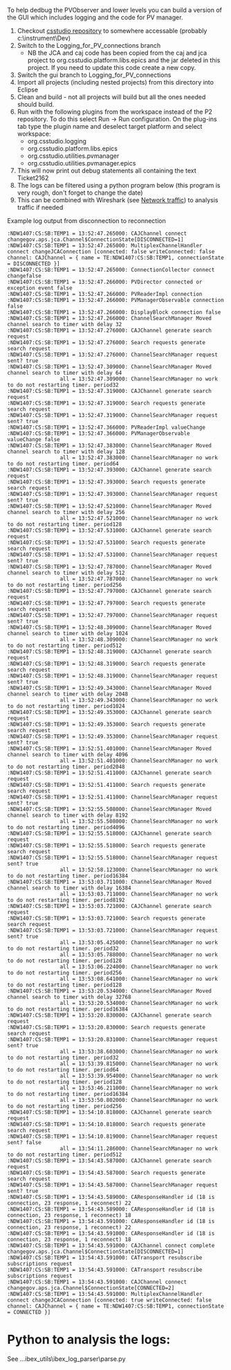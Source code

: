 To help dedbug the PVObserver and lower levels you can build a version of the GUI which includes logging and the code for PV manager.

1. Checkout [csstudio repository](https://github.com/ISISComputingGroup/CSStudio_3_3) to somewhere accessable (probably c:\instrument\Dev)
1. Switch to the Logging_for_PV_connections branch
    - NB the JCA and caj code has been copied from the caj and jca project to org.csstudio.platform.libs.epics and the jar deleted in this project. If you need to update this code create a new copy.
1. Switch the gui branch to Logging_for_PV_connections 
1. Import all projects (including nested projects) from this directory into Eclipse 
1. Clean and build - not all projects will build but all the ones needed should build.
1. Run with the following plugins from the workspace instead of the P2 repository. To do this select Run -> Run configuration. On the plug-ins tab type the plugin name and deselect target platform and select workspace:
    - org.csstudio.logging
    - org.csstudio.platform.libs.epics
    - org.csstudio.utilities.pvmanager
    - org.csstudio.utilities.pvmanager.epics
1. This will now print out debug statements all containing the text Ticket2162
1. The logs can be filtered using a python program below (this program is very rough, don't forget to change the date)
1. This can be combined with Wireshark (see [Network traffic](Network-traffic)) to analysis traffic if needed

Example log output from disconnection to reconnection

```
:NDW1407:CS:SB:TEMP1 = 13:52:47.265000: CAJChannel connect changegov.aps.jca.Channel$ConnectionState[DISCONNECTED=1]
:NDW1407:CS:SB:TEMP1 = 13:52:47.265000: MultiplexChannelHandler connect changeJCAConnection [connected: false writeConnected: false channel: CAJChannel = { name = TE:NDW1407:CS:SB:TEMP1, connectionState = DISCONNECTED }]
:NDW1407:CS:SB:TEMP1 = 13:52:47.265000: ConnectionCollector connect changefalse
:NDW1407:CS:SB:TEMP1 = 13:52:47.266000: PVDirector connected or exception event false
:NDW1407:CS:SB:TEMP1 = 13:52:47.266000: PVReaderImpl connection
:NDW1407:CS:SB:TEMP1 = 13:52:47.266000: PVManagerObservable connection false
:NDW1407:CS:SB:TEMP1 = 13:52:47.266000: DisplayBlock connection false
:NDW1407:CS:SB:TEMP1 = 13:52:47.266000: ChannelSearchManager Moved channel search to timer with delay 32
:NDW1407:CS:SB:TEMP1 = 13:52:47.276000: CAJChannel generate search request
:NDW1407:CS:SB:TEMP1 = 13:52:47.276000: Search requests generate search request
:NDW1407:CS:SB:TEMP1 = 13:52:47.276000: ChannelSearchManager request sent? true
:NDW1407:CS:SB:TEMP1 = 13:52:47.309000: ChannelSearchManager Moved channel search to timer with delay 64
                 all = 13:52:47.309000: ChannelSearchManager no work to do not restarting timer. period32
:NDW1407:CS:SB:TEMP1 = 13:52:47.319000: CAJChannel generate search request
:NDW1407:CS:SB:TEMP1 = 13:52:47.319000: Search requests generate search request
:NDW1407:CS:SB:TEMP1 = 13:52:47.319000: ChannelSearchManager request sent? true
:NDW1407:CS:SB:TEMP1 = 13:52:47.366000: PVReaderImpl valueChange
:NDW1407:CS:SB:TEMP1 = 13:52:47.366000: PVManagerObservable valueChange false
:NDW1407:CS:SB:TEMP1 = 13:52:47.383000: ChannelSearchManager Moved channel search to timer with delay 128
                 all = 13:52:47.383000: ChannelSearchManager no work to do not restarting timer. period64
:NDW1407:CS:SB:TEMP1 = 13:52:47.393000: CAJChannel generate search request
:NDW1407:CS:SB:TEMP1 = 13:52:47.393000: Search requests generate search request
:NDW1407:CS:SB:TEMP1 = 13:52:47.393000: ChannelSearchManager request sent? true
:NDW1407:CS:SB:TEMP1 = 13:52:47.521000: ChannelSearchManager Moved channel search to timer with delay 256
                 all = 13:52:47.521000: ChannelSearchManager no work to do not restarting timer. period128
:NDW1407:CS:SB:TEMP1 = 13:52:47.531000: CAJChannel generate search request
:NDW1407:CS:SB:TEMP1 = 13:52:47.531000: Search requests generate search request
:NDW1407:CS:SB:TEMP1 = 13:52:47.531000: ChannelSearchManager request sent? true
:NDW1407:CS:SB:TEMP1 = 13:52:47.787000: ChannelSearchManager Moved channel search to timer with delay 512
                 all = 13:52:47.787000: ChannelSearchManager no work to do not restarting timer. period256
:NDW1407:CS:SB:TEMP1 = 13:52:47.797000: CAJChannel generate search request
:NDW1407:CS:SB:TEMP1 = 13:52:47.797000: Search requests generate search request
:NDW1407:CS:SB:TEMP1 = 13:52:47.797000: ChannelSearchManager request sent? true
:NDW1407:CS:SB:TEMP1 = 13:52:48.309000: ChannelSearchManager Moved channel search to timer with delay 1024
                 all = 13:52:48.309000: ChannelSearchManager no work to do not restarting timer. period512
:NDW1407:CS:SB:TEMP1 = 13:52:48.319000: CAJChannel generate search request
:NDW1407:CS:SB:TEMP1 = 13:52:48.319000: Search requests generate search request
:NDW1407:CS:SB:TEMP1 = 13:52:48.319000: ChannelSearchManager request sent? true
:NDW1407:CS:SB:TEMP1 = 13:52:49.343000: ChannelSearchManager Moved channel search to timer with delay 2048
                 all = 13:52:49.343000: ChannelSearchManager no work to do not restarting timer. period1024
:NDW1407:CS:SB:TEMP1 = 13:52:49.353000: CAJChannel generate search request
:NDW1407:CS:SB:TEMP1 = 13:52:49.353000: Search requests generate search request
:NDW1407:CS:SB:TEMP1 = 13:52:49.353000: ChannelSearchManager request sent? true
:NDW1407:CS:SB:TEMP1 = 13:52:51.401000: ChannelSearchManager Moved channel search to timer with delay 4096
                 all = 13:52:51.401000: ChannelSearchManager no work to do not restarting timer. period2048
:NDW1407:CS:SB:TEMP1 = 13:52:51.411000: CAJChannel generate search request
:NDW1407:CS:SB:TEMP1 = 13:52:51.411000: Search requests generate search request
:NDW1407:CS:SB:TEMP1 = 13:52:51.411000: ChannelSearchManager request sent? true
:NDW1407:CS:SB:TEMP1 = 13:52:55.508000: ChannelSearchManager Moved channel search to timer with delay 8192
                 all = 13:52:55.508000: ChannelSearchManager no work to do not restarting timer. period4096
:NDW1407:CS:SB:TEMP1 = 13:52:55.518000: CAJChannel generate search request
:NDW1407:CS:SB:TEMP1 = 13:52:55.518000: Search requests generate search request
:NDW1407:CS:SB:TEMP1 = 13:52:55.518000: ChannelSearchManager request sent? true
                 all = 13:52:58.123000: ChannelSearchManager no work to do not restarting timer. period16384
:NDW1407:CS:SB:TEMP1 = 13:53:03.711000: ChannelSearchManager Moved channel search to timer with delay 16384
                 all = 13:53:03.711000: ChannelSearchManager no work to do not restarting timer. period8192
:NDW1407:CS:SB:TEMP1 = 13:53:03.721000: CAJChannel generate search request
:NDW1407:CS:SB:TEMP1 = 13:53:03.721000: Search requests generate search request
:NDW1407:CS:SB:TEMP1 = 13:53:03.721000: ChannelSearchManager request sent? true
                 all = 13:53:05.425000: ChannelSearchManager no work to do not restarting timer. period32
                 all = 13:53:05.788000: ChannelSearchManager no work to do not restarting timer. period128
                 all = 13:53:06.224000: ChannelSearchManager no work to do not restarting timer. period256
                 all = 13:53:08.641000: ChannelSearchManager no work to do not restarting timer. period128
:NDW1407:CS:SB:TEMP1 = 13:53:20.534000: ChannelSearchManager Moved channel search to timer with delay 32768
                 all = 13:53:20.534000: ChannelSearchManager no work to do not restarting timer. period16384
:NDW1407:CS:SB:TEMP1 = 13:53:20.830000: CAJChannel generate search request
:NDW1407:CS:SB:TEMP1 = 13:53:20.830000: Search requests generate search request
:NDW1407:CS:SB:TEMP1 = 13:53:20.831000: ChannelSearchManager request sent? true
                 all = 13:53:38.603000: ChannelSearchManager no work to do not restarting timer. period32
                 all = 13:53:39.815000: ChannelSearchManager no work to do not restarting timer. period64
                 all = 13:53:39.954000: ChannelSearchManager no work to do not restarting timer. period128
                 all = 13:53:46.211000: ChannelSearchManager no work to do not restarting timer. period16384
                 all = 13:53:50.802000: ChannelSearchManager no work to do not restarting timer. period256
:NDW1407:CS:SB:TEMP1 = 13:54:10.818000: CAJChannel generate search request
:NDW1407:CS:SB:TEMP1 = 13:54:10.818000: Search requests generate search request
:NDW1407:CS:SB:TEMP1 = 13:54:10.819000: ChannelSearchManager request sent? false
                 all = 13:54:11.286000: ChannelSearchManager no work to do not restarting timer. period512
:NDW1407:CS:SB:TEMP1 = 13:54:43.587000: CAJChannel generate search request
:NDW1407:CS:SB:TEMP1 = 13:54:43.587000: Search requests generate search request
:NDW1407:CS:SB:TEMP1 = 13:54:43.587000: ChannelSearchManager request sent? true
:NDW1407:CS:SB:TEMP1 = 13:54:43.589000: CAResponseHandler id (18 is connection, 23 response, 1 reconnect) 22
:NDW1407:CS:SB:TEMP1 = 13:54:43.589000: CAResponseHandler id (18 is connection, 23 response, 1 reconnect) 18
:NDW1407:CS:SB:TEMP1 = 13:54:43.591000: CAResponseHandler id (18 is connection, 23 response, 1 reconnect) 22
:NDW1407:CS:SB:TEMP1 = 13:54:43.591000: CAResponseHandler id (18 is connection, 23 response, 1 reconnect) 18
:NDW1407:CS:SB:TEMP1 = 13:54:43.591000: CAJChannel connect complete changegov.aps.jca.Channel$ConnectionState[DISCONNECTED=1]
:NDW1407:CS:SB:TEMP1 = 13:54:43.591000: CATransport resubscribe subscriptions request
:NDW1407:CS:SB:TEMP1 = 13:54:43.591000: CATransport resubscribe subscriptions request
:NDW1407:CS:SB:TEMP1 = 13:54:43.591000: CAJChannel connect changegov.aps.jca.Channel$ConnectionState[CONNECTED=2]
:NDW1407:CS:SB:TEMP1 = 13:54:43.591000: MultiplexChannelHandler connect changeJCAConnection [connected: true writeConnected: false channel: CAJChannel = { name = TE:NDW1407:CS:SB:TEMP1, connectionState = CONNECTED }]
```

# Python to analysis the logs:

See ...ibex_utils\ibex_log_parser\parse.py